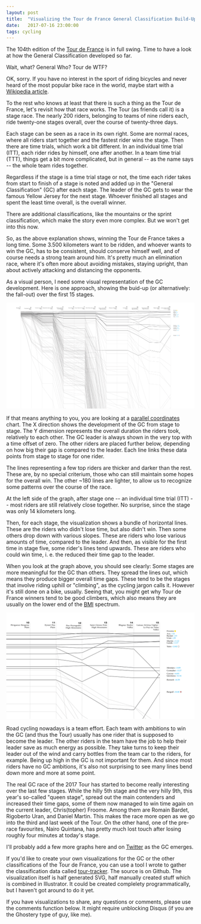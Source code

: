 ```yaml
---
layout: post
title:  "Visualizing the Tour de France General Classification Build-Up"
date:   2017-07-16 23:00:00
tags: cycling
---
```


The 104th edition of the [Tour de France](http://www.letour.fr/) is in full swing. Time to have a look at how the General Classification developed so far.

Wait, what? General Who? Tour de WTF?

OK, sorry. If you have no interest in the sport of riding bicycles and never heard of the most popular bike race in the world, maybe start with a [Wikipedia article](https://en.wikipedia.org/wiki/Tour_de_France).

To the rest who knows at least that there is such a thing as the Tour de France, let's revisit how that race works. The Tour (as friends call it) is a stage race. The nearly 200 riders, belonging to teams of nine riders each, ride twenty-one stages overall, over the course of twenty-three days.

Each stage can be seen as a race in its own right. Some are normal races, where all riders start together and the fastest rider wins the stage. Then there are time trials, which work a bit different. In an individual time trial (ITT), each rider rides by himself, one after another. In a team time trial (TTT), things get a bit more complicated, but in general -- as the name says -- the whole team rides together.

Regardless if the stage is a time trial stage or not, the time each rider takes from start to finish of a stage is noted and added up in the "General Classification" (GC) after each stage. The leader of the GC gets to wear the famous Yellow Jersey for the next stage. Whoever finished all stages and spent the least time overall, is the overall winner.

There are additional classifications, like the mountains or the sprint classification, which make the story even more complex. But we won't get into this now.

So, as the above explanation shows, winning the Tour de France takes a long time. Some 3.500 kilometers want to be ridden, and whoever wants to win the GC, has to be consistent, should conserve himself well, and of course needs a strong team around him. It's pretty much an elimination race, where it's often more about avoiding mistakes, staying upright, than about actively attacking and distancing the opponents.

As a visual person, I need some visual representation of the GC development. Here is one approach, showing the buid-up (or alternatively: the fall-out) over the first 15 stages.

[![Overview](/assets/img/2017-07-16/tour-2017-gc-after-stage-15.png)](/assets/img/2017-07-16/tour-2017-gc-after-stage-15.png)

If that means anything to you, you are looking at a [parallel coordinates](https://en.wikipedia.org/wiki/Parallel_coordinates) chart. The X direction shows the development of the GC from stage to stage. The Y dimension represents the overall duration the riders took, relatively to each other. The GC leader is always shown in the very top with a time offset of zero. The other riders are placed further below, depending on how big their gap is compared to the leader. Each line links these data points from stage to stage for one rider.

The lines representing a few top riders are thicker and darker than the rest. These are, by no special criterium, those who can still maintain some hopes for the overall win. The other ~180 lines are lighter, to allow us to recognize some patterns over the course of the race.

At the left side of the graph, after stage one -- an individual time trial (ITT) -- most riders are still relatively close together. No surprise, since the stage was only 14 kilometers long.

Then, for each stage, the visualization shows a bundle of horizontal lines. These are the riders who didn't lose time, but also didn't win. Then some others drop down with various slopes. These are riders who lose various amounts of time, compared to the leader. And then, as visible for the first time in stage five, some rider's lines tend upwards. These are riders who could win time, i. e. the reduced their time gap to the leader.

When you look at the graph above, you should see clearly: Some stages are more meaningful for the GC than others. They spread the lines out, which means they produce bigger overall time gaps. These tend to be the stages that involve riding uphill or "climbing", as the cycling jargon calls it. However it's still done on a bike, usually. Seeing that, you might get why Tour de France winners tend to be good climbers, which also means they are usually on the lower end of the [BMI](https://en.wikipedia.org/wiki/Body_mass_index) spectrum.

[![Detail](/assets/img/2017-07-16/tour-2017-gc-after-stage-15-detail.png)](/assets/img/2017-07-16/tour-2017-gc-after-stage-15-detail.png)

Road cycling nowadays is a team effort. Each team with ambitions to win the GC (and thus the Tour) usually has one rider that is supposed to become the leader. The other riders in the team have the job to help their leader save as much energy as possible. They take turns to keep their leader out of the wind and carry bottles from the team car to the riders, for example. Being up high in the GC is not important for them. And since most riders have no GC ambitions, it's also not surprising to see many lines bend down more and more at some point.

The real GC race of the 2017 Tour has started to become really interesting over the last few stages. While the hilly 5th stage and the very hilly 9th, this year's so-called "queen stage", spread out the main contenders and increased their time gaps, some of them now managed to win time again on the current leader, Chris(topher) Froome. Among them are Romain Bardet, Rigoberto Uran, and Daniel Martin. This makes the race more open as we go into the third and last week of the Tour. On the other hand, one of the pre-race favourites, Nairo Quintana, has pretty much lost touch after losing roughly four minutes at today's stage.

I'll probably add a few more graphs here and on [Twitter](https://twitter.com/MarianSteinbach) as the GC emerges.

If you'd like to create your own visualizations for the GC or the other classifications of the Tour de France, you can use a tool I wrote to gather the classification data called [tour-tracker](https://github.com/marians/tour-tracker). The source is on Github. The visualization itself is half generated SVG, half manually created stuff which is combined in Illustrator. It could be created complelety programmatically, but I haven't got around to do it yet.

If you have visualizations to share, any questions or comments, please use the comments function below. It might require unblocking Disqus (if you are the Ghostery type of guy, like me).
